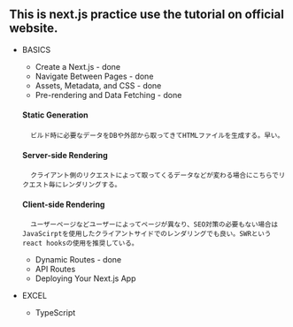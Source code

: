 ## This is next.js practice use the tutorial on official website.

* BASICS
    * Create a Next.js - done
    * Navigate Between Pages - done
    * Assets, Metadata, and CSS - done
    * Pre-rendering and Data Fetching - done
    #### Static Generation
        ビルド時に必要なデータをDBや外部から取ってきてHTMLファイルを生成する。早い。
    #### Server-side Rendering
        クライアント側のリクエストによって取ってくるデータなどが変わる場合にこちらでリクエスト毎にレンダリングする。
    #### Client-side Rendering
        ユーザーページなどユーザーによってページが異なり、SEO対策の必要もない場合はJavaScirptを使用したクライアントサイドでのレンダリングでも良い。SWRというreact hooksの使用を推奨している。
    * Dynamic Routes - done
    * API Routes
    * Deploying Your Next.js App

* EXCEL
    * TypeScript